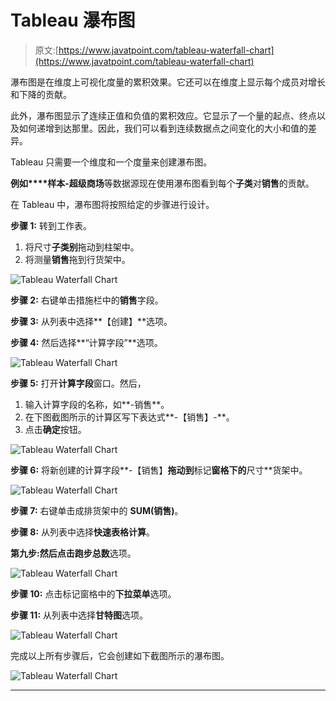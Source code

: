 # Tableau 瀑布图

> 原文:[https://www.javatpoint.com/tableau-waterfall-chart](https://www.javatpoint.com/tableau-waterfall-chart)

瀑布图是在维度上可视化度量的累积效果。它还可以在维度上显示每个成员对增长和下降的贡献。

此外，瀑布图显示了连续正值和负值的累积效应。它显示了一个量的起点、终点以及如何递增到达那里。因此，我们可以看到连续数据点之间变化的大小和值的差异。

Tableau 只需要一个维度和一个度量来创建瀑布图。

**例如****样本-超级商场**等数据源现在使用瀑布图看到每个**子类**对**销售**的贡献。

在 Tableau 中，瀑布图将按照给定的步骤进行设计。

**步骤 1:** 转到工作表。

1.  将尺寸**子类别**拖动到柱架中。
2.  将测量**销售**拖到行货架中。

![Tableau Waterfall Chart](../Images/5b359d7f6c3f510eda20c9eb1da0fce9.png)

**步骤 2:** 右键单击措施栏中的**销售**字段。

**步骤 3:** 从列表中选择**【创建】**选项。

**步骤 4:** 然后选择**“计算字段”**选项。

![Tableau Waterfall Chart](../Images/ebc688c3c5c87474b7d6842eb85310a7.png)

**步骤 5:** 打开**计算字段**窗口。然后，

1.  输入计算字段的名称，如**-销售**。
2.  在下图截图所示的计算区写下表达式**-【销售】-**。
3.  点击**确定**按钮。

![Tableau Waterfall Chart](../Images/91e2b25b2ee6fb72b4549b0163b323d0.png)

**步骤 6:** 将新创建的计算字段**-【销售】**拖动到**标记**窗格下的**尺寸**货架中。

![Tableau Waterfall Chart](../Images/7d004424e552824cfb108a6317acd75a.png)

**步骤 7:** 右键单击成排货架中的 **SUM(销售)**。

**步骤 8:** 从列表中选择**快速表格计算**。

**第九步:**然后点击**跑步总数**选项。

![Tableau Waterfall Chart](../Images/3a95c35ed4b30d9c9ec7517ab0cafa67.png)

**步骤 10:** 点击标记窗格中的**下拉菜单**选项。

**步骤 11:** 从列表中选择**甘特图**选项。

![Tableau Waterfall Chart](../Images/7ee432406c9c745357d5cd444e65e172.png)

完成以上所有步骤后，它会创建如下截图所示的瀑布图。

![Tableau Waterfall Chart](../Images/adec277e275820002023afe167d32542.png)

* * *